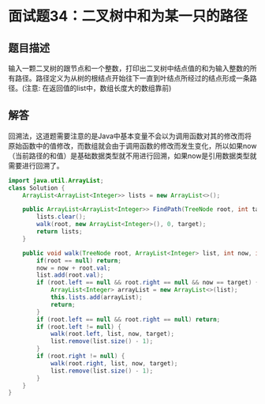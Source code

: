 # 面试题34：二叉树中和为某一只的路径

## 题目描述

输入一颗二叉树的跟节点和一个整数，打印出二叉树中结点值的和为输入整数的所有路径。路径定义为从树的根结点开始往下一直到叶结点所经过的结点形成一条路径。(注意: 在返回值的list中，数组长度大的数组靠前)

## 解答

回溯法，这道题需要注意的是Java中基本变量不会以为调用函数对其的修改而将原始函数中的值修改，而数组就会由于调用函数的修改而发生变化，所以如果now（当前路径的和值）是基础数据类型就不用进行回溯，如果now是引用数据类型就需要进行回溯了。

~~~java
import java.util.ArrayList;
class Solution {
    ArrayList<ArrayList<Integer>> lists = new ArrayList<>();

    public ArrayList<ArrayList<Integer>> FindPath(TreeNode root, int target) {
        lists.clear();
        walk(root, new ArrayList<Integer>(), 0, target);
        return lists;
    }

    public void walk(TreeNode root, ArrayList<Integer> list, int now, int target) {
        if(root == null) return;
        now = now + root.val;
        list.add(root.val);
        if (root.left == null && root.right == null && now == target) {
            ArrayList<Integer> arrayList = new ArrayList<>(list);
            this.lists.add(arrayList);
            return;
        }
        if (root.left == null && root.right == null) return;
        if (root.left != null) {
            walk(root.left, list, now, target);
            list.remove(list.size() - 1);
        }
        if (root.right != null) {
            walk(root.right, list, now, target);
            list.remove(list.size() - 1);
        }
    }
}
~~~


